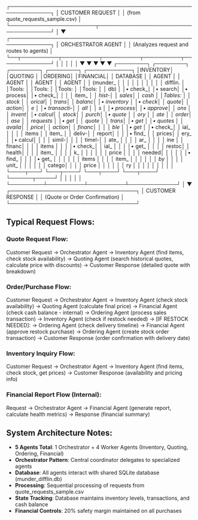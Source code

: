 ┌─────────────────────────────────────────────────────────────┐
│                    CUSTOMER REQUEST                          │
│              (from quote_requests_sample.csv)                │
└───────────────────────┬─────────────────────────────────────┘
                        │
                        ▼
┌─────────────────────────────────────────────────────────────┐
│                  ORCHESTRATOR AGENT                          │
│         (Analyzes request and routes to agents)              │
└──┬──────────┬──────────┬──────────┬──────────┬──────────────┘
   │          │          │          │          │
   ▼          ▼          ▼          ▼          ▼
┌────────┐ ┌────────┐ ┌────────┐ ┌────────┐ ┌────────────┐
│INVENTORY│ │QUOTING │ │ORDERING│ │FINANCIAL│ │  DATABASE  │
│ AGENT  │ │ AGENT  │ │ AGENT  │ │ AGENT  │ │ (munder_   │
│        │ │        │ │        │ │        │ │  difflin.  │
│Tools:  │ │Tools:  │ │Tools:  │ │Tools:  │ │  db)       │
│• check_│ │• search│ │• process│ │• check_│ │            │
│  item_ │ │  _hist-│ │  _sales│ │  cash_ │ │Tables:     │
│  stock │ │  orical│ │  _trans│ │  balanc│ │• inventory │
│• check_│ │  _quote│ │  action│ │  e     │ │• transacti-│
│  all_  │ │  s     │ │• process│ │• approve│ │  ons       │
│  invent│ │• calcul│ │  _stock│ │  _purch│ │• quote_    │
│  ory   │ │  ate_  │ │  _order│ │  ase   │ │  requests  │
│• get_  │ │  quote │ │  _trans│ │• get_  │ │• quotes    │
│  availa│ │  _price│ │  action│ │  financ│ │            │
│  ble_  │ │• get_  │ │• check_│ │  ial_  │ │            │
│  items │ │  item_ │ │  deliv-│ │  report│ │            │
│• find_ │ │  prices│ │  ery_  │ │• calcul│ │            │
│  simil-│ │        │ │  timel-│ │  ate_  │ │            │
│  ar_   │ │        │ │  ine   │ │  financ│ │            │
│  items │ │        │ │• check_│ │  ial_  │ │            │
│• get_  │ │        │ │  restoc│ │  health│ │            │
│  item_ │ │        │ │  k_    │ │        │ │            │
│  price │ │        │ │  needed│ │        │ │            │
│• find_ │ │        │ │• get_  │ │        │ │            │
│  items │ │        │ │  item_ │ │        │ │            │
│  _by_  │ │        │ │  unit_ │ │        │ │            │
│  catego│ │        │ │  price │ │        │ │            │
│  ry    │ │        │ │        │ │        │ │            │
└────┬───┘ └───┬────┘ └───┬────┘ └───┬────┘ └──────┬─────┘
     │         │          │          │             │
     └─────────┴──────────┴──────────┴─────────────┘
                        │
                        ▼
         ┌──────────────────────────────────┐
         │      CUSTOMER RESPONSE           │
         │  (Quote or Order Confirmation)   │
         └──────────────────────────────────┘


## Typical Request Flows:
### Quote Request Flow:
Customer Request → Orchestrator Agent
  → Inventory Agent (find items, check stock availability)
  → Quoting Agent (search historical quotes, calculate price with discounts)
  → Customer Response (detailed quote with breakdown)

### Order/Purchase Flow:
Customer Request → Orchestrator Agent
  → Inventory Agent (check stock availability)
  → Quoting Agent (calculate final price)
  → Financial Agent (check cash balance - internal)
  → Ordering Agent (process sales transaction)
  → Inventory Agent (check if restock needed)
  → [IF RESTOCK NEEDED]:
      → Ordering Agent (check delivery timeline)
      → Financial Agent (approve restock purchase)
      → Ordering Agent (create stock order transaction)
  → Customer Response (order confirmation with delivery date)

### Inventory Inquiry Flow:
Customer Request → Orchestrator Agent
  → Inventory Agent (find items, check stock, get prices)
  → Customer Response (availability and pricing info)

### Financial Report Flow (Internal):
Request → Orchestrator Agent
  → Financial Agent (generate report, calculate health metrics)
  → Response (financial summary)

## System Architecture Notes:
- **5 Agents Total**: 1 Orchestrator + 4 Worker Agents (Inventory, Quoting, Ordering, Financial)
- **Orchestrator Pattern**: Central coordinator delegates to specialized agents
- **Database**: All agents interact with shared SQLite database (munder_difflin.db)
- **Processing**: Sequential processing of requests from quote_requests_sample.csv
- **State Tracking**: Database maintains inventory levels, transactions, and cash balance
- **Financial Controls**: 20% safety margin maintained on all purchases
